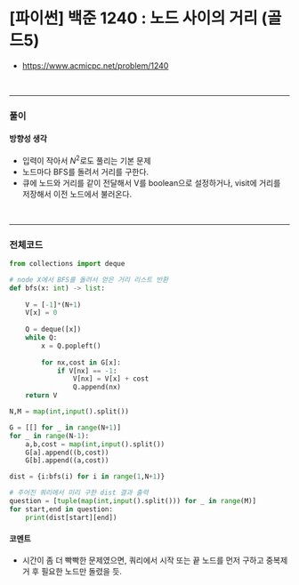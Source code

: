 # **\[파이썬\] 백준 1240 : 노드 사이의 거리 (골드5)**
* https://www.acmicpc.net/problem/1240
<br>


---

### **풀이**

#### **방향성 생각**
* 입력이 작아서 $N^2$로도 풀리는 기본 문제
* 노드마다 BFS를 돌려서 거리를 구한다.
* 큐에 노드와 거리를 같이 전달해서 V를 boolean으로 설정하거나, visit에 거리를 저장해서 이전 노드에서 불러온다.

<br>

---

### **전체코드**
```python
from collections import deque

# node X에서 BFS를 돌려서 얻은 거리 리스트 반환
def bfs(x: int) -> list:
        
    V = [-1]*(N+1)
    V[x] = 0
    
    Q = deque([x])
    while Q:
        x = Q.popleft()
        
        for nx,cost in G[x]:
            if V[nx] == -1:
                V[nx] = V[x] + cost
                Q.append(nx)
    return V

N,M = map(int,input().split())

G = [[] for _ in range(N+1)]
for _ in range(N-1):
    a,b,cost = map(int,input().split())
    G[a].append((b,cost))
    G[b].append((a,cost))

dist = {i:bfs(i) for i in range(1,N+1)}

# 주어진 쿼리에서 미리 구한 dist 결과 출력
question = [tuple(map(int,input().split())) for _ in range(M)]
for start,end in question:
    print(dist[start][end])
```

#### **코멘트**

* 시간이 좀 더 빡빡한 문제였으면, 쿼리에서 시작 또는 끝 노드를 먼저 구하고 중복제거 후 필요한 노드만 돌렸을 듯.
